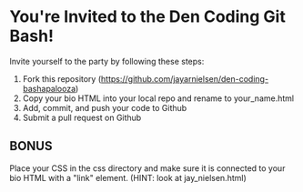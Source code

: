 # You're Invited to the Den Coding Git Bash!

Invite yourself to the party by following these steps:

1. Fork this repository (https://github.com/jayarnielsen/den-coding-bashapalooza)
2. Copy your bio HTML into your local repo and rename to your_name.html
3. Add, commit, and push your code to Github
4. Submit a pull request on Github

## BONUS

Place your CSS in the css directory and make sure it is connected to your bio HTML with a "link" element. (HINT: look at jay_nielsen.html)
